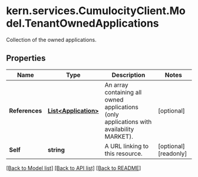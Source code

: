 # kern.services.CumulocityClient.Model.TenantOwnedApplications
Collection of the owned applications.

## Properties

Name | Type | Description | Notes
------------ | ------------- | ------------- | -------------
**References** | [**List&lt;Application&gt;**](Application.md) | An array containing all owned applications (only applications with availability MARKET). | [optional] 
**Self** | **string** | A URL linking to this resource. | [optional] [readonly] 

[[Back to Model list]](../README.md#documentation-for-models) [[Back to API list]](../README.md#documentation-for-api-endpoints) [[Back to README]](../README.md)

